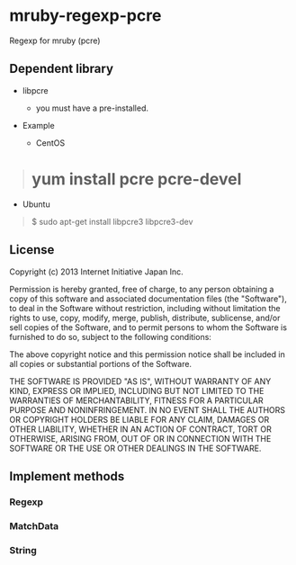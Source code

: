 mruby-regexp-pcre
=================

Regexp for mruby (pcre)

## Dependent library
 * libpcre
   * you must have a pre-installed.

 * Example
   * CentOS

> # yum install pcre pcre-devel

   * Ubuntu

> $ sudo apt-get install libpcre3 libpcre3-dev

## License

Copyright (c) 2013 Internet Initiative Japan Inc.

Permission is hereby granted, free of charge, to any person obtaining a 
copy of this software and associated documentation files (the "Software"), 
to deal in the Software without restriction, including without limitation 
the rights to use, copy, modify, merge, publish, distribute, sublicense, 
and/or sell copies of the Software, and to permit persons to whom the 
Software is furnished to do so, subject to the following conditions:

The above copyright notice and this permission notice shall be included in 
all copies or substantial portions of the Software.

THE SOFTWARE IS PROVIDED "AS IS", WITHOUT WARRANTY OF ANY KIND, EXPRESS OR 
IMPLIED, INCLUDING BUT NOT LIMITED TO THE WARRANTIES OF MERCHANTABILITY, 
FITNESS FOR A PARTICULAR PURPOSE AND NONINFRINGEMENT. IN NO EVENT SHALL THE 
AUTHORS OR COPYRIGHT HOLDERS BE LIABLE FOR ANY CLAIM, DAMAGES OR OTHER 
LIABILITY, WHETHER IN AN ACTION OF CONTRACT, TORT OR OTHERWISE, ARISING 
FROM, OUT OF OR IN CONNECTION WITH THE SOFTWARE OR THE USE OR OTHER 
DEALINGS IN THE SOFTWARE.

## Implement methods
### Regexp

### MatchData

### String
